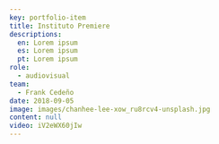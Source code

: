 ```yaml
---
key: portfolio-item
title: Instituto Premiere
descriptions:
  en: Lorem ipsum
  es: Lorem ipsum
  pt: Lorem ipsum
role:
  - audiovisual
team:
  - Frank Cedeño
date: 2018-09-05
image: images/chanhee-lee-xow_ru8rcv4-unsplash.jpg
content: null
video: iV2eWX60jIw
---
```

